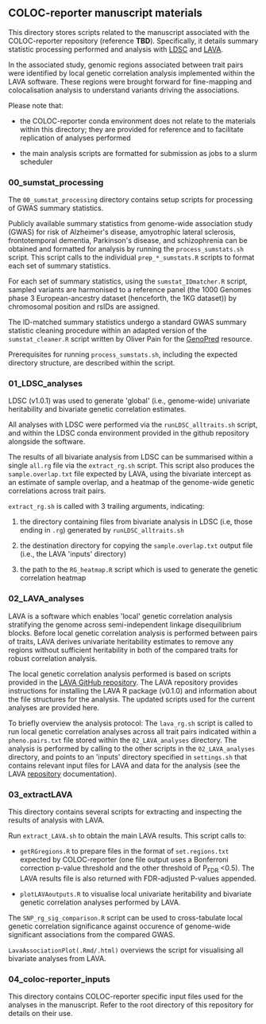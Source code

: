 ## COLOC-reporter manuscript materials

This directory stores scripts related to the manuscript associated with the COLOC-reporter repository (reference __TBD__). Specifically, it details summary statistic processing performed and analysis with [LDSC](https://github.com/bulik/ldsc) and [LAVA](https://github.com/josefin-werme/LAVA).

In the associated study, genomic regions associated between trait pairs were identified by local genetic correlation analysis implemented within the LAVA software. These regions were brought forward for fine-mapping and colocalisation analysis to understand variants driving the associations.

Please note that:
- the COLOC-reporter conda environment does not relate to the materials within this directory; they are provided for reference and to facilitate replication of analyses performed

- the main analysis scripts are formatted for submission as jobs to a slurm scheduler

### 00_sumstat_processing

The `00_sumstat_processing` directory contains setup scripts for processing of GWAS summary statistics.

Publicly available summary statistics from genome-wide association study (GWAS) for risk of Alzheimer's disease, amyotrophic lateral sclerosis, frontotemporal dementia, Parkinson's disease, and schizophrenia can be obtained and formatted for analysis by running the `process_sumstats.sh` script. This script calls to the individual `prep_*_sumstats.R` scripts to format each set of summary statistics.

For each set of summary statistics, using the `sumstat_IDmatcher.R` script, sampled variants are harmonised to a reference panel (the 1000 Genomes phase 3 European-ancestry dataset (henceforth, the 1KG dataset)) by chromosomal position and rsIDs are assigned.

The ID-matched summary statistics undergo a standard GWAS summary statistic cleaning procedure within an adapted version of the `sumstat_cleaner.R` script written by Oliver Pain for the [GenoPred](https://github.com/opain/GenoPred) resource.

Prerequisites for running `process_sumstats.sh`, including the expected directory structure, are described within the script.

### 01_LDSC_analyses

LDSC (v1.0.1) was used to generate 'global' (i.e., genome-wide) univariate heritability and bivariate genetic correlation estimates.

All analyses with LDSC were performed via the `runLDSC_alltraits.sh` script, and within the LDSC conda environment provided in the github repository alongside the software.

The results of all bivariate analysis from LDSC can be summarised within a single `all.rg` file via the `extract_rg.sh` script. This script also produces the `sample.overlap.txt` file expected by LAVA, using the bivariate intercept as an estimate of sample overlap, and a heatmap of the genome-wide genetic correlations across trait pairs.

`extract_rg.sh` is called with 3 trailing arguments, indicating:

1. the directory containing files from bivariate analysis in LDSC (i.e, those ending in `.rg`) generated by `runLDSC_alltraits.sh`

1. the destination directory for copying the `sample.overlap.txt` output file (i.e., the LAVA 'inputs' directory)

1. the path to the `RG_heatmap.R` script which is used to generate the genetic correlation heatmap


### 02_LAVA_analyses

LAVA is a software which enables 'local' genetic correlation analysis stratifying the genome across semi-independent linkage disequilibrium blocks. Before local genetic correlation analysis is performed between pairs of traits, LAVA derives univariate heritability estimates to remove any regions without sufficient heritability in both of the compared traits for robust correlation analysis.

The local genetic correlation analysis performed is based on scripts provided in the [LAVA GitHub repository](https://github.com/josefin-werme/LAVA). The LAVA repository provides instructions for installing the LAVA R package (v0.1.0) and information about the file structures for the analysis. The updated scripts used for the current analyses are provided here.
 
To briefly overview the analysis protocol: The `lava_rg.sh` script is called to run local genetic correlation analyses across all trait pairs indicated within a `pheno.pairs.txt` file stored within the `02_LAVA_analyses` directory. The analysis is performed by calling to the other scripts in the `02_LAVA_analyses` directory, and points to an 'inputs' directory specified in `settings.sh` that contains relevant input files for LAVA and data for the analysis (see the LAVA [repository](https://github.com/josefin-werme/LAVA) documentation).

### 03_extractLAVA

This directory contains several scripts for extracting and inspecting the results of analysis with LAVA. 

Run `extract_LAVA.sh` to obtain the main LAVA results. This script calls to:

- `getRGregions.R` to prepare files in the format of `set.regions.txt` expected by COLOC-reporter (one file output uses a Bonferroni correction p-value threshold and the other threshold of P<sub>FDR</sub> <0.5). The LAVA results file is also returned with FDR-adjusted P-values appended.

- `plotLAVAoutputs.R` to visualise local univariate heritability and bivariate genetic correlation analyses performed by LAVA.

The `SNP_rg_sig_comparison.R` script can be used to cross-tabulate local genetic correlation significance against occurence of genome-wide significant associations from the compared GWAS.

`LavaAssociationPlot(.Rmd/.html)` overviews the script for visualising all bivariate analyses from LAVA.

### 04_coloc-reporter_inputs

This directory contains COLOC-reporter specific input files used for the analyses in the manuscript. Refer to the root directory of this repository for details on their use.
